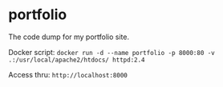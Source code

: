 # portfolio

The code dump for my portfolio site.

Docker script:
```docker run -d --name portfolio -p 8000:80 -v .:/usr/local/apache2/htdocs/ httpd:2.4```

Access thru:
```http://localhost:8000```